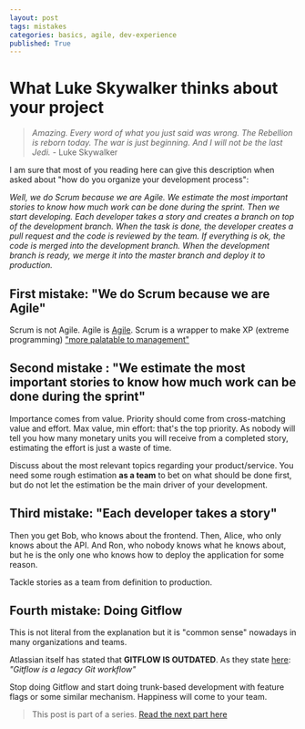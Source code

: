 ```yaml
---
layout: post
tags: mistakes
categories: basics, agile, dev-experience
published: True
---
```


# What Luke Skywalker thinks about your project

> *Amazing. Every word of what you just said was wrong. The Rebellion is reborn today. The war is just beginning. And I will not be the last Jedi.* - Luke Skywalker

I am sure that most of you reading here can give this description when asked about "how do you organize your development process":

*Well, we do Scrum because we are Agile. We estimate the most important stories to know how much work can be done during the sprint. Then we start developing. Each developer takes a story and creates a branch on top of the development branch. When the task is done, the developer creates a pull request and the code is reviewed by the team. If everything is ok, the code is merged into the development branch. When the development branch is ready, we merge it into the master branch and deploy it to production.*

## First mistake: "We do Scrum because we are Agile"

Scrum is not Agile. Agile is [Agile](https://agilemanifesto.org/). Scrum is a wrapper to make XP (extreme programming) ["more palatable to management"](https://beny23.github.io/posts/my_take_on_engineering_room_9/)

## Second mistake : "We estimate the most important stories to know how much work can be done during the sprint"

Importance comes from value. Priority should come from cross-matching value and effort. Max value, min effort: that's the top priority. As nobody will tell you how many monetary units you will receive from a completed story, estimating the effort is just a waste of time.

Discuss about the most relevant topics regarding your product/service. You need some rough estimation **as a team** to bet on what should be done first, but do not let the estimation be the main driver of your development.

## Third mistake: "Each developer takes a story"

Then you get Bob, who knows about the frontend. Then, Alice, who only knows about the API. And Ron, who nobody knows what he knows about, but he is the only one who knows how to deploy the application for some reason.

Tackle stories as a team from definition to production.

## Fourth mistake: Doing Gitflow

This is not literal from the explanation but it is "common sense" nowadays in many organizations and teams.

Atlassian itself has stated that **GITFLOW IS OUTDATED**. As they state [here](https://www.atlassian.com/git/tutorials/comparing-workflows/gitflow-workflow): *"Gitflow is a legacy Git workflow"*

Stop doing Gitflow and start doing trunk-based development with feature flags or some similar mechanism. Happiness will come to your team.

> This post is part of a series. [Read the next part here](/2024/10/24/en/all-you-said-is-wrong-part-II.html)